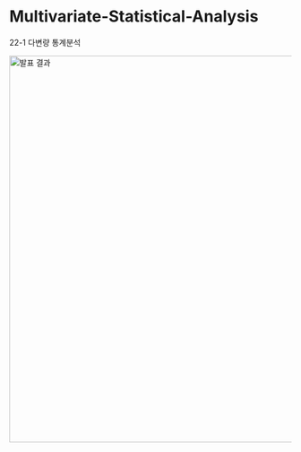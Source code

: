 # Multivariate-Statistical-Analysis
22-1 다변량 통계분석

<img width="690" alt="발표 결과" src="https://user-images.githubusercontent.com/97178674/185730606-e19c40a9-526a-4692-9167-1f613f9132c1.png">
